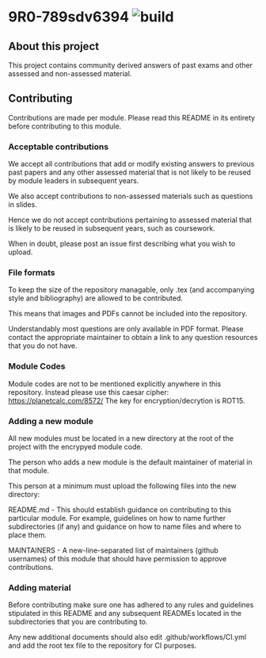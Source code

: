# 9R0-789sdv6394 ![build](https://img.shields.io/github/workflow/status/9R0-p27bt67/9R0-789sdv6394/CI?label=build)

## About this project

This project contains community derived answers of past exams and other
assessed and non-assessed material.

## Contributing

Contributions are made per module. Please read this README in its entirety
before contributing to this module. 

### Acceptable contributions

We accept all contributions that add or modify existing answers to previous
past papers and any other assessed material that is not likely to be reused
by module leaders in subsequent years.

We also accept contributions to non-assessed materials such as questions in
slides.

Hence we do not accept contributions pertaining to assessed material that is
likely to be reused in subsequent years, such as coursework.

When in doubt, please post an issue first describing what you wish to upload.

### File formats

To keep the size of the repository managable, only .tex (and accompanying style
and bibliography) are allowed to be contributed. 

This means that images and PDFs cannot be included into the repository.

Understandably most questions are only available in PDF format.
Please contact the appropriate maintainer to obtain a link to any question
resources that you do not have.

### Module Codes

Module codes are not to be mentioned explicitly anywhere in this repository.
Instead please use this caesar cipher: https://planetcalc.com/8572/
The key for encryption/decrytion is ROT15.

### Adding a new module

All new modules must be located in a new directory at the root of the project
with the encrypyed module code.

The person who adds a new module is the default maintainer of material in that
module.

This person at a minimum must upload the following files into the new directory:

README.md - This should establish guidance on contributing to this particular
module. For example, guidelines on how to name further subdirectories (if any)
and guidance on how to name files and where to place them.

MAINTAINERS - A new-line-separated list of maintainers (github usernames) of
this module that should have permission to approve contributions.

### Adding material

Before contributing make sure one has adhered to any rules and guidelines
stipulated in this README and any subsequent READMEs located in the
subdirectories that you are contributing to.

Any new additional documents should also edit .github/workflows/CI.yml and add
the root tex file to the repository for CI purposes.
